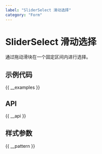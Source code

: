```yaml
---
label: "SliderSelect 滑动选择"
category: "Form"
---
```



# SliderSelect 滑动选择

通过拖动滑块在一个固定区间内进行选择。

## 示例代码

{{ __examples }}

## API

{{ __api }}

## 样式参数

{{ __pattern }}
